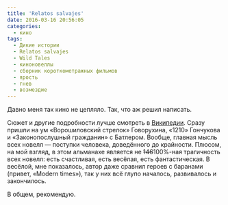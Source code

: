 ```yaml
---
title: 'Relatos salvajes'
date: 2016-03-16 20:56:05
categories:
  - кино
tags:
  - Дикие истории
  - Relatos salvajes
  - Wild Tales
  - киноновеллы
  - сборник короткометражных фильмов
  - ярость
  - гнев
  - возмездие
---
```


Давно меня так кино не цепляло. Так, что аж решил написать.

Сюжет и другие подробности лучше смотреть в
<a href="https://en.wikipedia.org/wiki/Wild_Tales_(film)">Википедии</a>. Сразу пришли на ум
«Ворошиловский стрелок» Говорухина, «1210» Гончукова и «Законопослушный гражданин» с Батлером.
Вообще, главная мысль всех новелл — поступки человека, доведённого до крайности. Плюсом, на мой
взгляд, в этом альманахе является не <del>146</del>100%-ная трагичность всех новелл: есть
счастливая, есть весёлая, есть фантастическая. В весёлой, мне показалось, автор даже сравнил героев
с баранами (привет, «Modern times»), так у них всё глупо началось, развивалось и закончилось.

В общем, рекомендую.
